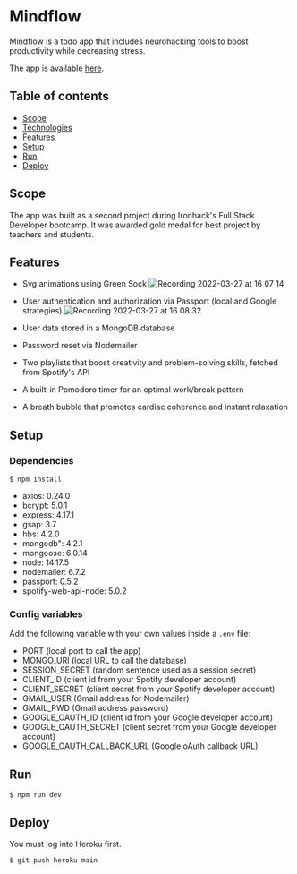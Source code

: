 # Mindflow
Mindflow is a todo app that includes neurohacking tools to boost productivity while decreasing stress.

The app is available [here](https://mindflow-todo-app.herokuapp.com/).

## Table of contents
* [Scope](#scope)
* [Technologies](#technologies)
* [Features](#features)
* [Setup](#setup)
* [Run](#run)
* [Deploy](#deploy)

## Scope
The app was built as a second project during Ironhack's Full Stack Developer bootcamp.
It was awarded gold medal for best project by teachers and students.

## Features
* Svg animations using Green Sock
![Recording 2022-03-27 at 16 07 14](https://user-images.githubusercontent.com/35829634/160286207-eb23daa2-c0c9-4118-8774-9e66c8a98dff.gif)

* User authentication and authorization via Passport (local and Google strategies)
![Recording 2022-03-27 at 16 08 32](https://user-images.githubusercontent.com/35829634/160286201-253b3741-8893-4bc7-9bd4-f1ea37d6d0a7.gif)


* User data stored in a MongoDB database
* Password reset via Nodemailer

* Two playlists that boost creativity and problem-solving skills, fetched from Spotify's API
* A built-in Pomodoro timer for an optimal work/break pattern
* A breath bubble that promotes cardiac coherence and instant relaxation

## Setup
### Dependencies
```
$ npm install
```

* axios: 0.24.0
* bcrypt: 5.0.1
* express: 4.17.1
* gsap: 3.7
* hbs: 4.2.0
* mongodb": 4.2.1
* mongoose: 6.0.14
* node: 14.17.5
* nodemailer: 6.7.2
* passport: 0.5.2
* spotify-web-api-node: 5.0.2


### Config variables
Add the following variable with your own values inside a `.env` file:
* PORT (local port to call the app)
* MONGO_URI (local URL to call the database)
* SESSION_SECRET (random sentence used as a session secret)
* CLIENT_ID (client id from your Spotify developer account)
* CLIENT_SECRET (client secret from your Spotify developer account)
* GMAIL_USER (Gmail address for Nodemailer)
* GMAIL_PWD (Gmail address password)
* GOOGLE_OAUTH_ID (client id from your Google developer account)
* GOOGLE_OAUTH_SECRET (client secret from your Google developer account)
* GOOGLE_OAUTH_CALLBACK_URL (Google oAuth callback URL)

## Run
```
$ npm run dev
```

## Deploy
You must log into Heroku first.

```
$ git push heroku main
```
